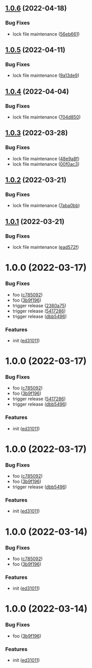 ## [1.0.6](https://github.com/dword-design/notion-dependency-graph/compare/v1.0.5...v1.0.6) (2022-04-18)


### Bug Fixes

* lock file maintenance ([56eb661](https://github.com/dword-design/notion-dependency-graph/commit/56eb66175e1152ad68d1fd9188f94a4c8d17991e))

## [1.0.5](https://github.com/dword-design/notion-dependency-graph/compare/v1.0.4...v1.0.5) (2022-04-11)


### Bug Fixes

* lock file maintenance ([9a13de9](https://github.com/dword-design/notion-dependency-graph/commit/9a13de98812e380cde914da84c517963c875465a))

## [1.0.4](https://github.com/dword-design/notion-dependency-graph/compare/v1.0.3...v1.0.4) (2022-04-04)


### Bug Fixes

* lock file maintenance ([704d850](https://github.com/dword-design/notion-dependency-graph/commit/704d850c8ec46680a8fdb11a03b043cf91209218))

## [1.0.3](https://github.com/dword-design/notion-dependency-graph/compare/v1.0.2...v1.0.3) (2022-03-28)


### Bug Fixes

* lock file maintenance ([48e9a8f](https://github.com/dword-design/notion-dependency-graph/commit/48e9a8f92da89f094ea8e20f9b51ba3d3e8e507b))
* lock file maintenance ([00f0ac3](https://github.com/dword-design/notion-dependency-graph/commit/00f0ac3f42bc8bc579fdaf6431f0d449db3fcb60))

## [1.0.2](https://github.com/dword-design/notion-dependency-graph/compare/v1.0.1...v1.0.2) (2022-03-21)


### Bug Fixes

* lock file maintenance ([7aba0bb](https://github.com/dword-design/notion-dependency-graph/commit/7aba0bbc51836678c40e720ce1ff12e91d576559))

## [1.0.1](https://github.com/dword-design/notion-dependency-graph/compare/v1.0.0...v1.0.1) (2022-03-21)


### Bug Fixes

* lock file maintenance ([ead572f](https://github.com/dword-design/notion-dependency-graph/commit/ead572f291f6435c93728d0031aa9fec6c34d5f9))

# 1.0.0 (2022-03-17)


### Bug Fixes

* foo ([c785092](https://github.com/dword-design/notion-dependency-graph/commit/c7850924881099c6de2ca690a64a4509c7177206))
* foo ([3b9f196](https://github.com/dword-design/notion-dependency-graph/commit/3b9f196128db3975a07dcede8ff726e4b4eec3a3))
* trigger release ([2360a75](https://github.com/dword-design/notion-dependency-graph/commit/2360a752256a70dc570ae346674633b2907f3396))
* trigger release ([5417286](https://github.com/dword-design/notion-dependency-graph/commit/5417286b94180168160beb3a434ac3d44c5e21bb))
* trigger release ([dbb5496](https://github.com/dword-design/notion-dependency-graph/commit/dbb5496bb25f18b42c8a99c2b81e42393ea57c0f))


### Features

* init ([ed31011](https://github.com/dword-design/notion-dependency-graph/commit/ed31011d5ce2289a638d7110cf7412bf776d5ca2))

# 1.0.0 (2022-03-17)


### Bug Fixes

* foo ([c785092](https://github.com/dword-design/notion-dependency-graph/commit/c7850924881099c6de2ca690a64a4509c7177206))
* foo ([3b9f196](https://github.com/dword-design/notion-dependency-graph/commit/3b9f196128db3975a07dcede8ff726e4b4eec3a3))
* trigger release ([5417286](https://github.com/dword-design/notion-dependency-graph/commit/5417286b94180168160beb3a434ac3d44c5e21bb))
* trigger release ([dbb5496](https://github.com/dword-design/notion-dependency-graph/commit/dbb5496bb25f18b42c8a99c2b81e42393ea57c0f))


### Features

* init ([ed31011](https://github.com/dword-design/notion-dependency-graph/commit/ed31011d5ce2289a638d7110cf7412bf776d5ca2))

# 1.0.0 (2022-03-17)


### Bug Fixes

* foo ([c785092](https://github.com/dword-design/notion-dependency-graph/commit/c7850924881099c6de2ca690a64a4509c7177206))
* foo ([3b9f196](https://github.com/dword-design/notion-dependency-graph/commit/3b9f196128db3975a07dcede8ff726e4b4eec3a3))
* trigger release ([dbb5496](https://github.com/dword-design/notion-dependency-graph/commit/dbb5496bb25f18b42c8a99c2b81e42393ea57c0f))


### Features

* init ([ed31011](https://github.com/dword-design/notion-dependency-graph/commit/ed31011d5ce2289a638d7110cf7412bf776d5ca2))

# 1.0.0 (2022-03-14)


### Bug Fixes

* foo ([c785092](https://github.com/dword-design/notion-dependency-graph/commit/c7850924881099c6de2ca690a64a4509c7177206))
* foo ([3b9f196](https://github.com/dword-design/notion-dependency-graph/commit/3b9f196128db3975a07dcede8ff726e4b4eec3a3))


### Features

* init ([ed31011](https://github.com/dword-design/notion-dependency-graph/commit/ed31011d5ce2289a638d7110cf7412bf776d5ca2))

# 1.0.0 (2022-03-14)


### Bug Fixes

* foo ([3b9f196](https://github.com/dword-design/notion-dependency-graph/commit/3b9f196128db3975a07dcede8ff726e4b4eec3a3))


### Features

* init ([ed31011](https://github.com/dword-design/notion-dependency-graph/commit/ed31011d5ce2289a638d7110cf7412bf776d5ca2))
